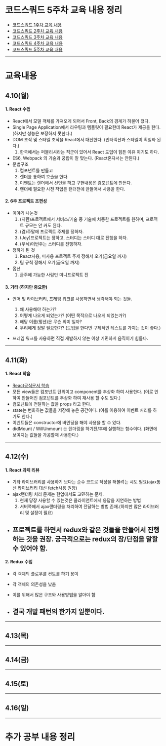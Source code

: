 # 코드스쿼드 5주차 교육 내용 정리 
  - [코드스쿼드 1주차 교육 내용](https://github.com/breakstorm/codesquad-blue/tree/master/week1-class/README.MD)
  - [코드스쿼드 2주차 교육 내용](https://github.com/breakstorm/codesquad-blue/tree/master/week2-class/README.MD)
  - [코드스쿼드 3주차 교육 내용](https://github.com/breakstorm/codesquad-blue/tree/master/week3-class/README.MD)
  - [코드스쿼드 4주차 교육 내용](https://github.com/breakstorm/codesquad-blue/tree/master/week4-class/README.MD)
  - [코드스쿼드 5주차 교육 내용](https://github.com/breakstorm/codesquad-blue/tree/master/week5-class/README.MD)

---

# 교육내용 
## 4.10(월)
#### 1. React 수업 
- React에서 모델 객체를 가져오게 되어서 Front, Back의 경계가 허물어 졌다. 
- Single Page Application에서 라우팅과 템플릿이 필요한데 React가 제공을 한다. (하지만 성능은 보장하지 못한다.) 
- DOM 조작 및 스타일 조작을 React에서 대신한다. (인터랙션과 스타일이 획일화 된다.) 
  1. 한국에서는 퍼블리셔라는 직군이 있어서 React 도입이 힘든 이유 이기도 하다. 
- ES6, Webpack 의 기술과 궁합이 잘 맞는다. (React혼자서는 안된다.) 
- 문법구조 
  1. 컴포넌트를 만들고 
  2. 랜더를 통하여 호출을 한다. 
  3. 이벤트는 랜더에서 선언을 하고 구현내용은 컴포넌트에 만든다.
  4. 랜더에 필요한 사전 작업은 랜더전에 만들어서 사용을 한다.

#### 2. 6주 프로젝트 조편성 
- 이야기 나눈것 
  1. (지환)프로젝트에서 서비스/기술 중 기술에 치중한 프로젝트를 원하며, 프로젝트 규모는 안 커도 된다. 
  2. (겸)주말에 프로젝트 주제를 정하자.
  3. (Joy)프로젝트는 정하고, 스터디는 스터디 대로 진행을 하자. 
  4. (우식)이번주는 스터디를 진행하자.
- 정하게 된 것 
  1. React사용, 미사용 프로젝트 주제 정해서 오기(금요일 까지) 
  2. 팀 규칙 정해서 오기(금요일 까지) 
- 옵션 
  1. 금주에 가능한 사람만 미니프로젝트 진

#### 3. 기타 (하지만 중요한) 
- 언어 및 라이브러리, 프레임 워크를 사용하면서 생각해야 되는 것들. 
  1. 왜 사용해야 하는가?
  2. 어떻게 나오게 되었는가? (어떤 목적으로 나오게 되었는가?)
  3. 해당 이름(펑션)은 무슨 의미 일까? 
  4. 우리에게 정말 필요한가? (도입을 한다면 구체적인 테스트를 가지는 것이 좋다.)

- 프레임 워크를 사용하면 직접 개발하지 않는 이상 기민하게 움직이기 힘들다. 


---
 
## 4.11(화)
#### 1. React 학습
- [React공식문서 학습](https://facebook.github.io/react/docs/handling-events.html)
- 모든 view들은 컴포넌트 단위이고 component를 추상화 하여 사용한다. (이로 인하여 만들어진 컴포넌트를 추상화 하여 재사용 할 수도 있다.)
- 컴포넌트에 전달하는 값을 props 라고 한다. 
- state는 변화하는 값들을 저장해 놓은 공간이다. (이를 이용하여 이벤트 처리를 하기도 한다.) 
- 이벤트들은 constructor에 바인딩을 해야 사용을 할 수 있다. 
- didMount / WillUnmount 는 렌더링을 하기전/후에 실행하는 함수이다. (화면에 보여지는 값들을 가공할때 사용한다.) 

---

## 4.12(수)
#### 1. React 과제 리뷰 
- 기타 라이브러리를 사용하기 보다는 순수 코드로 작성을 해볼려는 시도 필요(ajax통신 라이브러리 대신 fetch사용 권장) 
- ajax랜더링 처리 문제는 현업에서도 고민하는 문제. 
  1. 현재 당장 사용할 수 있는것은 클라이언트에서 응답을 지연하는 방법 
  2. 서버쪽에서 ajax랜더링을 처리하여 전달하는 방법 존재.(하지만 많은 라이브러리 및 설정이 필요) 
- ## 프로젝트를 하면서 redux와 같은 것들을 만들어서 진행하는 것을 권장. 궁극적으로는 redux의 장/단점을 말할수 있어야 함.  

#### 2. Redux 수업 
- 각 객체의 플로우를 컨트롤 하기 용이 
- 각 객체의 의존성을 낮춤 

- 이를 위해서 많은 구조와 사용방법을 알아야 함 
- ## 결국 개발 패턴의 한가지 일뿐이다.

---

## 4.13(목)

---

## 4.14(금)

---

## 4.15(토)

---

## 4.16(일)
#### 
   
---

# 추가 공부 내용 정리 